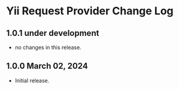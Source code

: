 # Yii Request Provider Change Log

## 1.0.1 under development

- no changes in this release.

## 1.0.0 March 02, 2024

- Initial release.